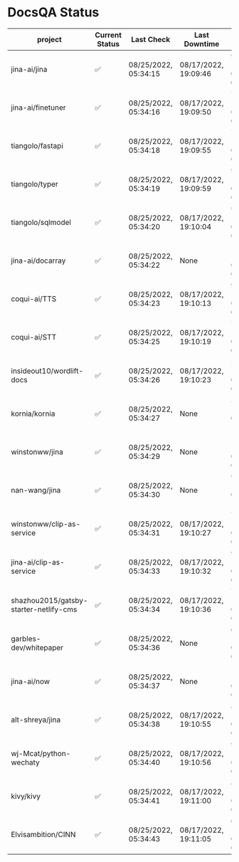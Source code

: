 # DocsQA Status

|               project                |Current Status|     Last Check     |   Last Downtime    |              % Uptime              |
|--------------------------------------|--------------|--------------------|--------------------|------------------------------------|
|jina-ai/jina                          |✅            |08/25/2022, 05:34:15|08/17/2022, 19:09:46|95.598 (since 08/15/2022, 07:09:42) |
|jina-ai/finetuner                     |✅            |08/25/2022, 05:34:16|08/17/2022, 19:09:50|71.763 (since 08/15/2022, 07:09:42) |
|tiangolo/fastapi                      |✅            |08/25/2022, 05:34:18|08/17/2022, 19:09:55|71.767 (since 08/15/2022, 07:09:42) |
|tiangolo/typer                        |✅            |08/25/2022, 05:34:19|08/17/2022, 19:09:59|90.510 (since 08/15/2022, 07:09:42) |
|tiangolo/sqlmodel                     |✅            |08/25/2022, 05:34:20|08/17/2022, 19:10:04|95.611 (since 08/15/2022, 07:09:42) |
|jina-ai/docarray                      |✅            |08/25/2022, 05:34:22|None                |100.000 (since 08/24/2022, 01:39:12)|
|coqui-ai/TTS                          |✅            |08/25/2022, 05:34:23|08/17/2022, 19:10:13|95.607 (since 08/15/2022, 07:09:42) |
|coqui-ai/STT                          |✅            |08/25/2022, 05:34:25|08/17/2022, 19:10:19|71.767 (since 08/15/2022, 07:09:42) |
|insideout10/wordlift-docs             |✅            |08/25/2022, 05:34:26|08/17/2022, 19:10:23|28.229 (since 08/15/2022, 07:09:42) |
|kornia/kornia                         |✅            |08/25/2022, 05:34:27|None                |37.767 (since 08/23/2022, 16:11:04) |
|winstonww/jina                        |✅            |08/25/2022, 05:34:29|None                |100.000 (since 08/24/2022, 08:10:59)|
|nan-wang/jina                         |✅            |08/25/2022, 05:34:30|None                |99.958 (since 08/24/2022, 15:11:24) |
|winstonww/clip-as-service             |✅            |08/25/2022, 05:34:31|08/17/2022, 19:10:27|71.769 (since 08/15/2022, 07:09:42) |
|jina-ai/clip-as-service               |✅            |08/25/2022, 05:34:33|08/17/2022, 19:10:32|95.618 (since 08/15/2022, 07:09:42) |
|shazhou2015/gatsby-starter-netlify-cms|✅            |08/25/2022, 05:34:34|08/17/2022, 19:10:36|71.769 (since 08/15/2022, 07:09:42) |
|garbles-dev/whitepaper                |✅            |08/25/2022, 05:34:36|None                |65.687 (since 08/24/2022, 01:39:12) |
|jina-ai/now                           |✅            |08/25/2022, 05:34:37|None                |100.000 (since 08/24/2022, 01:39:12)|
|alt-shreya/jina                       |✅            |08/25/2022, 05:34:38|08/17/2022, 19:10:55|89.788 (since 08/15/2022, 07:09:42) |
|wj-Mcat/python-wechaty                |✅            |08/25/2022, 05:34:40|08/17/2022, 19:10:56|94.287 (since 08/15/2022, 07:09:42) |
|kivy/kivy                             |✅            |08/25/2022, 05:34:41|08/17/2022, 19:11:00|89.788 (since 08/15/2022, 07:09:42) |
|Elvisambition/CINN                    |✅            |08/25/2022, 05:34:43|08/17/2022, 19:11:05|65.945 (since 08/15/2022, 07:09:42) |
